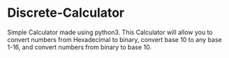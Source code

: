 # Discrete-Calculator
Simple Calculator made using python3. This Calculator will allow you to convert numbers from Hexadecimal to binary, convert base 10 to any base 1-16, and convert numbers from binary to base 10.
